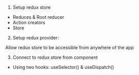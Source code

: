 1. Setup redux store

- Reduces & Root reducer
- Action creators
- Store


2. Setup redux provider: 

Allow redux store to be accessible from anywhere of the app


3. Connect to redux store from component

- Using two hooks: useSelector() & useDispatch()